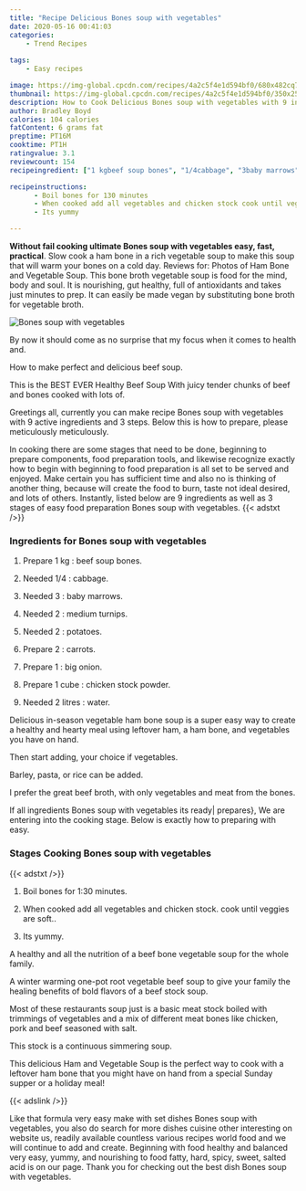 ```yaml
---
title: "Recipe Delicious Bones soup with vegetables"
date: 2020-05-16 00:41:03
categories:
    - Trend Recipes
    
tags:
    - Easy recipes

image: https://img-global.cpcdn.com/recipes/4a2c5f4e1d594bf0/680x482cq70/bones-soup-with-vegetables-recipe-main-photo.jpg
thumbnail: https://img-global.cpcdn.com/recipes/4a2c5f4e1d594bf0/350x250cq70/bones-soup-with-vegetables-recipe-main-photo.jpg
description: How to Cook Delicious Bones soup with vegetables with 9 ingredients and 3 stages of easy cooking.
author: Bradley Boyd
calories: 104 calories
fatContent: 6 grams fat
preptime: PT16M
cooktime: PT1H
ratingvalue: 3.1
reviewcount: 154
recipeingredient: ["1 kgbeef soup bones", "1/4cabbage", "3baby marrows", "2medium turnips", "2potatoes", "2carrots", "1big onion", "1 cubechicken stock powder", "2 litreswater"]

recipeinstructions: 
      - Boil bones for 130 minutes 
      - When cooked add all vegetables and chicken stock cook until veggies are soft 
      - Its yummy

---
```




**Without fail cooking ultimate Bones soup with vegetables easy, fast, practical**. Slow cook a ham bone in a rich vegetable soup to make this soup that will warm your bones on a cold day. Reviews for: Photos of Ham Bone and Vegetable Soup. This bone broth vegetable soup is food for the mind, body and soul. It is nourishing, gut healthy, full of antioxidants and takes just minutes to prep. It can easily be made vegan by substituting bone broth for vegetable broth.


![Bones soup with vegetables](https://img-global.cpcdn.com/recipes/4a2c5f4e1d594bf0/680x482cq70/bones-soup-with-vegetables-recipe-main-photo.jpg "Bones soup with vegetables")



By now it should come as no surprise that my focus when it comes to health and.

How to make perfect and delicious beef soup.

This is the BEST EVER Healthy Beef Soup With juicy tender chunks of beef and bones cooked with lots of.


Greetings all, currently you can make recipe Bones soup with vegetables with 9 active ingredients and 3 steps. Below this is how to prepare, please meticulously meticulously.

In cooking there are some stages that need to be done, beginning to prepare components, food preparation tools, and likewise recognize exactly how to begin with beginning to food preparation is all set to be served and enjoyed. Make certain you has sufficient time and also no is thinking of another thing, because will create the food to burn, taste not ideal desired, and lots of others. Instantly, listed below are 9 ingredients as well as 3 stages of easy food preparation Bones soup with vegetables.
{{< adstxt />}}

### Ingredients for Bones soup with vegetables


1. Prepare 1 kg : beef soup bones.

1. Needed 1/4 : cabbage.

1. Needed 3 : baby marrows.

1. Needed 2 : medium turnips.

1. Needed 2 : potatoes.

1. Prepare 2 : carrots.

1. Prepare 1 : big onion.

1. Prepare 1 cube : chicken stock powder.

1. Needed 2 litres : water.


Delicious in-season vegetable ham bone soup is a super easy way to create a healthy and hearty meal using leftover ham, a ham bone, and vegetables you have on hand.

Then start adding, your choice if vegetables.

Barley, pasta, or rice can be added.

I prefer the great beef broth, with only vegetables and meat from the bones.


If all ingredients Bones soup with vegetables its ready| prepares}, We are entering into the cooking stage. Below is exactly how to preparing with easy.

### Stages Cooking Bones soup with vegetables

{{< adstxt />}}


1. Boil bones for 1:30 minutes.



1. When cooked add all vegetables and chicken stock. cook until veggies are soft..



1. Its yummy.




A healthy and all the nutrition of a beef bone vegetable soup for the whole family.

A winter warming one-pot root vegetable beef soup to give your family the healing benefits of bold flavors of a beef stock soup.

Most of these restaurants soup just is a basic meat stock boiled with trimmings of vegetables and a mix of different meat bones like chicken, pork and beef seasoned with salt.

This stock is a continuous simmering soup.

This delicious Ham and Vegetable Soup is the perfect way to cook with a leftover ham bone that you might have on hand from a special Sunday supper or a holiday meal!


{{< adslink />}}

Like that formula very easy make with set dishes Bones soup with vegetables, you also do search for more dishes cuisine other interesting on website us, readily available countless various recipes world food and we will continue to add and create. Beginning with food healthy and balanced very easy, yummy, and nourishing to food fatty, hard, spicy, sweet, salted acid is on our page. Thank you for checking out the best dish Bones soup with vegetables.
